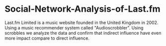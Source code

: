 # Social-Network-Analysis-of-Last.fm
Last.fm Limited is a music website founded in the United Kingdom in 2002. Using a music recommender system called "Audioscrobbler". Using scrobbles we analyze the data and confirm that indirect influence have even more impact compare to direct influence.
